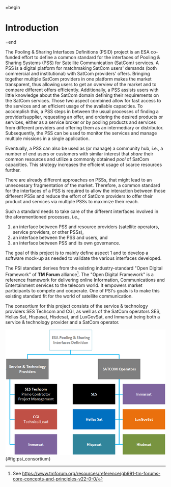 =begin

# Introduction

=end

The Pooling & Sharing Interfaces Definitions (PSID) project is an ESA co-funded effort to define a common standard for the interfaces of Pooling & Sharing Systems (PSS) for Satellite Communication (SatCom) services.
A PSS is a digital platform for matchmaking SatCom users' demands (both commercial and institutional) with SatCom providers' offers.
Bringing together multiple SatCom providers in one platform makes the market transparent, thus allowing users to get an overview of the market and to compare different offers efficiently.
Additionally, a PSS assists users with little knowledge about the SatCom domain defining their requirements on the SatCom services.
Those two aspect combined allow for fast access to the services and an efficient usage of the available capacities.
To accomplish this, a PSS steps in between the usual processes of finding a provider/supplier, requesting an offer, and ordering the desired products or services, either as a service broker or by pooling products and services from different providers and offering them as an intermediary or distributor.
Subsequently, the PSS can be used to monitor the services and manage multiple missions in a single application.

Eventually, a PSS can also be used as (or manage) a community hub, i.e., a number of end users or customers with similar interest that *share* their common resources and utilize a commonly obtained *pool* of SatCom capacities.
This strategy increases the efficient usage of scarce resources further.

There are already different approaches on PSSs, that might lead to an unnecessary fragmentation of the market.
Therefore, a common standard for the interfaces of a PSS is required to allow the interaction between those different PSSs and reduce the effort of SatCom providers to offer their product and services via multiple PSSs to maximize their reach.

Such a standard needs to take care of the different interfaces involved in the aforementioned processes, i.e.,

1. an interface between PSS and resource providers (satellite operators, service providers, or other PSSs),
2. an interface between the PSS and users, and
3. an interface between PSS and its own governance.

The goal of this project is to mainly define aspect 1 and to develop a software mock-up as needed to validate the various interfaces developed.

The PSI standard derives from the existing industry-standard "Open Digital Framework" of **TM Forum** alliance[^1].
The "Open Digital Framework" is a reference framework for delivering online Information, Communications and Entertainment services to the telecom world. 
It empowers market participants to compete and cooperate.
One of PSI's goals is to make this existing standard fit for the world of satellite communication.

The consortium for this project consists of the service & technology providers SES Techcom and CGI, as well as of the SatCom operators SES, Hellas Sat, Hispasat, Hisdesat, and LuxGovSat, and Inmarsat being both a service & technology provider and a SatCom operator.

![The PSI consortium.](consortium.png){#fig:psi_consortium}

[^1]: See https://www.tmforum.org/resources/reference/gb991-tm-forums-core-concepts-and-principles-v22-0-0/
